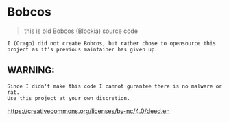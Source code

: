 # Bobcos
> this is old Bobcos (Blockia) source code

```
I (Orago) did not create Bobcos, but rather chose to opensource this project as it's previous maintainer has given up.
```

## WARNING:
```fix
Since I didn't make this code I cannot gurantee there is no malware or rat.
Use this project at your own discretion.
```

https://creativecommons.org/licenses/by-nc/4.0/deed.en
